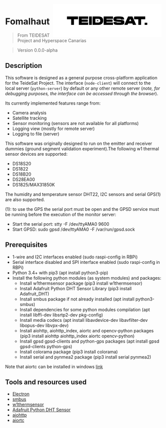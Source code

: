 <img width="350" src="logo.png" align="right" />

# Fomalhaut
> From TEIDESAT Project and Hyperspace Canarias

> Version 0.0.0-alpha

## Description

This software is designed as a general purpose cross-platform application for the TeideSat Project. The interface (`node-client`)
will connect to the local server (`python-server`) by default or any other remote server (_note, for debugging purposes, the
interface can be accessed through the browser_).

Its currently implemented features range from:
  - Camera analysis
  - Satellite tracking
  - Sensor monitoring (sensors are not available for all platforms)
  - Logging view (mostly for remote server)
  - Logging to file (server)

This software was originally designed to run on the emitter and receiver dummies (ground segment validation experiment).The
following w1 thermal sensor devices are supported:
- DS18S20
- DS1822
- DS18B20
- DS28EA00
- DS1825/MAX31850K

The humidity and temperature sensor DHT22, I2C sensors and serial GPS(1) are also supported.

(1): to use the GPS the serial port must be open and the GPSD service must be running before the execution of the monitor server:
- Start the serial port: stty -F /dev/ttyAMA0 9600
- Start GPSD: sudo gpsd /dev/ttyAMA0 -F /var/run/gpsd.sock

## Prerequisites

- 1-wire and I2C interfaces enabled (sudo raspi-config in RBPi)
- Serial interface disabled and SPI interface enabled (sudo raspi-config in RBPi)
- Python 3.4+ with pip3 (apt install python3-pip)
- Install the following python modules (as system modules) and packages:
    - Install w1thermsensor package (pip3 install w1thermsensor)
    - Install Adafruit Python DHT Sensor Library (pip3 install Adafruit_DHT)
    - Install smbus package if not already installed (apt install python3-smbus)
    - Install dependencies for some python modules compilation (apt install libffi-dev libsrtp2-dev pkg-config)
    - Install media codecs (apt install libavdevice-dev libavfilter-dev libopus-dev libvpx-dev)
    - Install aiohttp, aiohttp_index, aiortc and opencv-python packages (pip3 install aiohttp aiohttp_index aiortc opencv-python)
    - Install gpsd gpsd-clients and python-gps packages (apt install gpsd gpsd-clients python-gps)
    - Install colorama package (pip3 install colorama)
    - Install serial and pynmea2 package (pip3 install serial pynmea2)

Note that aiortc can be installed in windows [link](https://github.com/aiortc/aiortc/issues/50#issuecomment-487478284)

## Tools and resources used

- [Electron](https://electronjs.org)
- [smbus](http://www.lm-sensors.org/browser/i2c-tools/trunk/py-smbus/)
- [w1thermsensor](https://github.com/timofurrer/w1thermsensor)
- [Adafruit Python DHT Sensor](https://github.com/adafruit/Adafruit_Python_DHT)
- [aiohttp](https://github.com/aio-libs/aiohttp)
- [aiortc](https://github.com/aiortc/aiortc)
